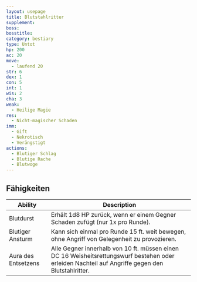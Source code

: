 ```yaml
---
layout: usepage
title: Blutstahlritter
supplement:
boss:
bosstitle:
category: bestiary
type: Untot
hp: 200
ac: 20
move:
  - laufend 20
str: 6
dex: 1
con: 5
int: 1
wis: 2
cha: 3
weak:
  - Heilige Magie
res:
  - Nicht-magischer Schaden
imm:
  - Gift
  - Nekrotisch
  - Verängstigt
actions:
  - Blutiger Schlag
  - Blutige Rache
  - Blutwoge
---
```


<!--more-->

## Fähigkeiten

| Ability             | Description                                                                                                                                       |
|---------------------|---------------------------------------------------------------------------------------------------------------------------------------------------|
| Blutdurst           | Erhält 1d8 HP zurück, wenn er einem Gegner Schaden zufügt (nur 1x pro Runde).                                                                     |
| Blutiger Ansturm    | Kann sich einmal pro Runde 15 ft. weit bewegen, ohne Angriff von Gelegenheit zu provozieren.                                                      |
| Aura des Entsetzens | Alle Gegner innerhalb von 10 ft. müssen einen DC 16 Weisheitsrettungswurf bestehen oder erleiden Nachteil auf Angriffe gegen den Blutstahlritter. |